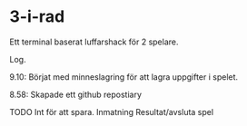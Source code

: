 # 3-i-rad


Ett terminal baserat luffarshack för 2 spelare.

Log. 

<p>9.10: Börjat med minneslagring för att lagra uppgifter i spelet.</p>

<p>8.58: Skapade ett github repostiary</p>

TODO
Int för att spara.
Inmatning
Resultat/avsluta spel
